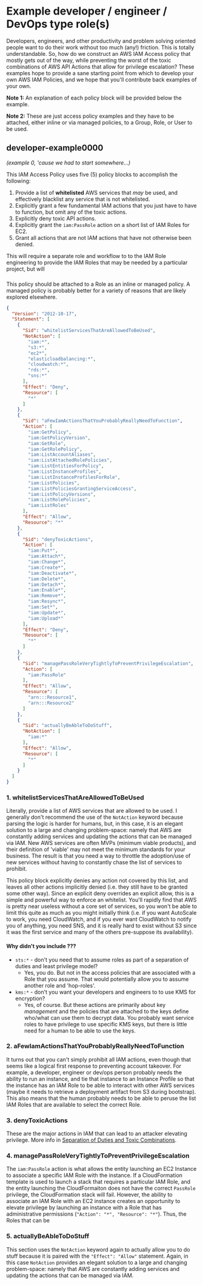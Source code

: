 # Example developer / engineer / DevOps type role(s)

Developers, engineers, and other productivity and problem solving oriented people want to do their work without too much (any!) friction.  This is totally understandable.  So, how do we construct an AWS IAM Access policy that mostly gets out of the way, while preventing the worst of the toxic combinations of AWS API Actions that allow for privilege escalation?  These examples hope to provide a sane starting point from which to develop your own AWS IAM Policies, and we hope that you'll contribute back examples of your own.

**Note 1:** An explanation of each policy block will be provided below the example.

**Note 2:** These are just access policy examples and they have to be attached, either inline or via managed policies, to a Group, Role, or User to be used.

## developer-example0000
_(example 0, 'cause we had to start somewhere...)_

This IAM Access Policy uses five (5) policy blocks to accomplish the following:

1. Provide a list of **whitelisted** AWS services that _may_ be used, and effectively blacklist any service that is not whitelisted.
2. Explicitly grant a few fundamental IAM actions that you just have to have to function, but omit any of the toxic actions.
3. Explicitly deny toxic API actions.
4. Explicitly grant the `iam:PassRole` action on a short list of IAM Roles for EC2.
5. Grant all actions that are not IAM actions that have not otherwise been denied.

This will require a separate role and workflow to to the IAM Role engineering to provide the IAM Roles that may be needed by a particular project, but will

###

This policy should be attached to a Role as an inline or managed policy.  A managed policy is probably better for a variety of reasons that are likely explored elsewhere.

```json
{
  "Version": "2012-10-17",
  "Statement": [
    {
      "Sid": "whitelistServicesThatAreAllowedToBeUsed",
      "NotAction": [
        "iam:*",
        "s3:*",
        "ec2*",
        "elasticloadbalancing:*",
        "cloudwatch:*",
        "rds:*",
        "sns:*"
      ],
      "Effect": "Deny",
      "Resource": [
        "*"
      ]
    },
    {
      "Sid": "aFewIamActionsThatYouProbablyReallyNeedToFunction",
      "Action": [
        "iam:GetPolicy",
        "iam:GetPolicyVersion",
        "iam:GetRole",
        "iam:GetRolePolicy",
        "iam:ListAccountAliases",
        "iam:ListAttachedRolePolicies",
        "iam:ListEntitiesForPolicy",
        "iam:ListInstanceProfiles",
        "iam:ListInstanceProfilesForRole",
        "iam:ListPolicies",
        "iam:ListPoliciesGrantingServiceAccess",
        "iam:ListPolicyVersions",
        "iam:ListRolePolicies",
        "iam:ListRoles"
      ],
      "Effect": "Allow",
      "Resource": "*"
    },
    {
      "Sid": "denyToxicActions",
      "Action": [
        "iam:Put*",
        "iam:Attach*",
        "iam:Change*",
        "iam:Create*",
        "iam:Deactivate*",
        "iam:Delete*",
        "iam:Detach*",
        "iam:Enable*",
        "iam:Remove*",
        "iam:Resync*",
        "iam:Set*",
        "iam:Update*",
        "iam:Upload*"
      ],
      "Effect": "Deny",
      "Resource": [
        "*"
      ]
    },
    {
      "Sid": "managePassRoleVeryTightlyToPreventPrivilegeEscalation",
      "Action": [
        "iam:PassRole"
      ],
      "Effect": "Allow",
      "Resource": [
        "arn:::Resource1",
        "arn:::Resource2"
      ]
    },
    {
      "Sid": "actuallyBeAbleToDoStuff",
      "NotAction": [
        "iam:*"
      ],
      "Effect": "Allow",
      "Resource": [
        "*"
      ]
    }
  ]
}
```

### 1. whitelistServicesThatAreAllowedToBeUsed

Literally, provide a list of AWS services that are allowed to be used.  I generally don't recommend the use of the `NotAction` keyword because parsing the logic is harder for humans, but, in this case, it is an elegant solution to a large and changing problem-space: namely that AWS are constantly adding services and updating the actions that can be managed via IAM.  New AWS services are often MVPs (minimum viable products), and their definition of 'viable' may not meet the minimum standards for your business.  The result is that you need a way to throttle the adoption/use of new services without having to constantly chase the list of services to prohibit.

This policy block explicitly denies any action not covered by this list, and leaves all other actions implicitly denied (i.e. they still have to be granted some other way).  Since an explicit deny overrides an explicit allow, this is a simple and powerful way to enforce an whitelist.  You'll rapidly find that AWS is pretty near useless without a core set of services, so you won't be able to limit this quite as much as you might initially think (i.e. if you want AutoScale to work, you need CloudWatch, and if you ever want CloudWatch to notify you of anything, you need SNS, and it is really hard to exist without S3 since it was the first service and many of the others pre-suppose its availability).

#### Why didn't you include ???

* `sts:*` - don't you need that to assume roles as part of a separation of duties and least privilege model?
  * Yes, you do. But not in the access policies that are associated with a Role that you assume.  That would potentially allow you to assume another role and 'hop-roles'.
* `kms:*` - don't you want your developers and engineers to to use KMS for encryption?
  * Yes, of course.  But these actions are primarily about key _management_ and the policies that are attached to the keys define who/what can use them to decrypt data.  You probably want service roles to have privilege to use specific KMS keys, but there is little need for a human to be able to use the keys.

### 2. aFewIamActionsThatYouProbablyReallyNeedToFunction

It turns out that you can't simply prohibit all IAM actions, even though that seems like a logical first response to preventing account takeover.  For example, a developer, engineer or dev/ops person probably needs the ability to run an instance, and tie that instance to an Instance Profile so that the instance has an IAM Role to be able to interact with other AWS services (maybe it needs to retrieve a deployment artifact from S3 during bootstrap).  This also means that the human probably needs to be able to peruse the list IAM Roles that are available to select the correct Role.

### 3. denyToxicActions

These are the major actions in IAM that can lead to an attacker elevating privilege.  More info in [Separation of Duties and Toxic Combinations](../references/separation-of-duties-and-toxic-combinations.md).

### 4. managePassRoleVeryTightlyToPreventPrivilegeEscalation

The `iam:PassRole` action is what allows the entity launching an EC2 Instance to associate a specific IAM Role with the instance.  If a CloudFormation template is used to launch a stack that requires a particular IAM Role, and the entity launching the CloudFormaiton does not have the correct `PassRole` privilege, the CloudFormation stack will fail.  However, the ability to associate an IAM Role with an EC2 instance creates an opportunity to elevate privilege by launching an instance with a Role that has administrative permissions (`"Action": "*", "Resource": "*"`). Thus, the Roles that can be

### 5. actuallyBeAbleToDoStuff

This section uses the `NotAction` keyword again to actually allow you to do stuff because it is paired with the `"Effect": "Allow"` statement.  Again, in this case `NotAction` provides an elegant solution to a large and changing problem-space: namely that AWS are constantly adding services and updating the actions that can be managed via IAM.
